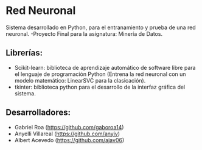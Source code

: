 # Red Neuronal
Sistema desarrollado en Python, para el entranamiento y prueba de una red neuronal. -Proyecto Final para la asignatura: Minería de Datos.

## Librerías:

* Scikit-learn: biblioteca de aprendizaje automático de software libre para el lenguaje de programación Python (Entrena la red neuronal con un modelo matemático: LinearSVC para la clasicación).
* tkinter: biblioteca python para el desarrollo de la interfaz gráfica del sistema.

## Desarrolladores:
* Gabriel Roa (https://github.com/gaboroa14)
* Anyelli Villareal (https://github.com/anyiv)
* Albert Acevedo (https://github.com/ajav06)
